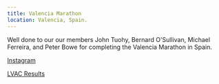 ```yaml
---
title: Valencia Marathon
location: Valencia, Spain.
---
```


Well done to our our members John Tuohy, Bernard O'Sullivan, Michael Ferreira, and Peter Bowe for completing the Valencia Marathon in Spain.

<a href="https://www.instagram.com/p/DDDTDdQuviB/?img_index=1" target="_blank" rel="noopener noreferrer">Instagram</a>

<a href="/_races/2024-12-01-Valencia-Marathon" target="_blank" rel="noopener noreferrer">LVAC Results</a>



 
